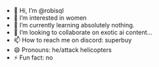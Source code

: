 - 👋 Hi, I’m @robisql
- 👀 I’m interested in women
- 🌱 I’m currently learning absolutely nothing.
- 💞️ I’m looking to collaborate on exotic ai content...
- 📫 How to reach me on discord: superbuy
- 😄 Pronouns: he/attack helicopters
- ⚡ Fun fact: no

<!---
robisql/robisql is a ✨ special ✨ repository because its `README.md` (this file) appears on your GitHub profile.
You can click the Preview link to take a look at your changes.
--->
